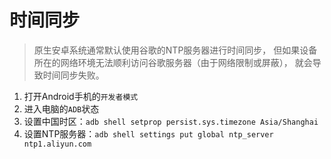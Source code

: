# 时间同步

> 原生安卓系统通常默认使用谷歌的NTP服务器进行时间同步，
> 但如果设备所在的网络环境无法顺利访问谷歌服务器（由于网络限制或屏蔽），
> 就会导致时间同步失败。

1. 打开Android手机的```开发者模式```
2. 进入电脑的```ADB```状态
3. 设置中国时区：```adb shell setprop persist.sys.timezone Asia/Shanghai```
4. 设置NTP服务器：```adb shell settings put global ntp_server ntp1.aliyun.com```